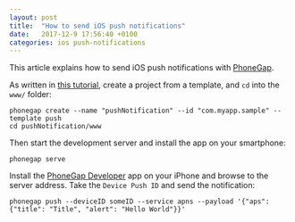 ```yaml
---
layout: post
title:  "How to send iOS push notifications"
date:   2017-12-9 17:56:40 +0100
categories: ios push-notifications
---
```

This article explains how to send iOS push notifications with [PhoneGap](https://phonegap.com/).

As written in [this tutorial](http://docs.phonegap.com/tutorials/develop/push-notifications/), create a project from a template, and `cd` into the `www/` folder:

```
phonegap create --name "pushNotification" --id "com.myapp.sample" --template push
cd pushNotification/www
```

Then start the development server and install the app on your smartphone:

```
phonegap serve
```

Install the [PhoneGap Developer](https://itunes.apple.com/us/app/phonegap-developer/id843536693?mt=8) app on your iPhone and browse to the server address. Take the `Device Push ID` and send the notification:

```
phonegap push --deviceID someID --service apns --payload '{"aps": {"title": "Title", "alert": "Hello World"}}'
```
